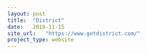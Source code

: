 ```yaml
---
layout: post
title:  "District"
date:   2018-11-15
site_url:   "https://www.getdistrict.com/"
project_type: website
---
```

